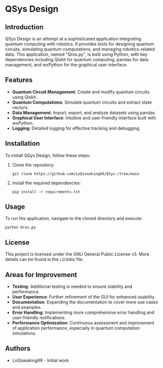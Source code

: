 # QSys Design

## Introduction
QSys Design is an attempt at a sophisticated application integrating quantum computing with robotics. It provides tools for designing quantum circuits, simulating quantum computations, and managing robotics-related data. This application, named "Qros.py", is built using Python, with key dependencies including Qiskit for quantum computing, pandas for data management, and wxPython for the graphical user interface.

## Features
- **Quantum Circuit Management**: Create and modify quantum circuits using Qiskit.
- **Quantum Computations**: Simulate quantum circuits and extract state vectors.
- **Data Management**: Import, export, and analyze datasets using pandas.
- **Graphical User Interface**: Intuitive and user-friendly interface built with wxPython.
- **Logging**: Detailed logging for effective tracking and debugging.

## Installation
To install QSys Design, follow these steps:

1. Clone the repository:
   ```
   git clone https://github.com/LoQiseaking69/QSys-/tree/main
   ```
2. Install the required dependencies:
   ```
   pip install -r requirements.txt
   ```

## Usage
To run the application, navigate to the cloned directory and execute:

```
python Qros.py
```

## License
This project is licensed under the GNU General Public License v3. More details can be found in the `LICENSE` file.

## Areas for Improvement
- **Testing**: Additional testing is needed to ensure stability and performance.
- **User Experience**: Further refinement of the GUI for enhanced usability.
- **Documentation**: Expanding the documentation to cover more use cases and examples.
- **Error Handling**: Implementing more comprehensive error handling and user-friendly notifications.
- **Performance Optimization**: Continuous assessment and improvement of application performance, especially in quantum computation simulations.


## Authors
- LoQiseaking69 - Initial work
